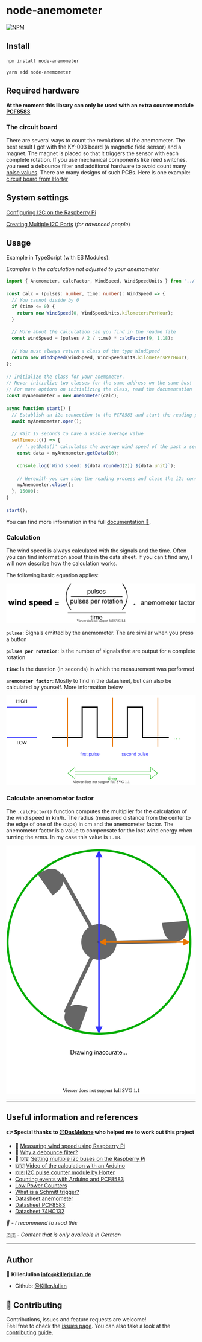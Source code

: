 # node-anemometer

[![NPM](https://nodei.co/npm/node-anemometer.png)](https://npmjs.org/package/node-anemometer)

## Install

```
npm install node-anemometer
```

```
yarn add node-anemometer
```

## Required hardware

**At the moment this library can only be used with an extra counter module [PCF8583](https://www.nxp.com/docs/en/data-sheet/PCF8583.pdf)**

### The circuit board

There are several ways to count the revolutions of the anemometer. The best result I got with the KY-003 board (a magnetic field sensor) and a magnet. The magnet is placed so that it triggers the sensor with each complete rotation. If you use mechanical components like reed switches, you need a debounce filter and additional hardware to avoid count many [noise values](https://ptvo.info/zigbee-configurable-firmware-features/external-sensors/pcf8583-zigbee-counter/). There are many designs of such PCBs. Here is one example: [circuit board from Horter](https://www.horter.de/doku/i2c-counter-PCF8583_db.pdf)

## System settings

[Configuring I2C on the Raspberry Pi](https://github.com/fivdi/i2c-bus/blob/HEAD/doc/raspberry-pi-i2c.md)

[Creating Multiple I2C Ports](https://www-laub--home-de.translate.goog/wiki/Raspberry_Pi_multiple_I2C_bus?_x_tr_sl=de&_x_tr_tl=en&_x_tr_hl=de&_x_tr_pto=wapp) (_for advanced people_)

## Usage

Example in TypeScript (with ES Modules):

_Examples in the calculation not adjusted to your anemometer_

```typescript
import { Anemometer, calcFactor, WindSpeed, WindSpeedUnits } from '../../dist';

const calc = (pulses: number, time: number): WindSpeed => {
  // You cannot divide by 0
  if (time <= 0) {
    return new WindSpeed(0, WindSpeedUnits.kilometersPerHour);
  }

  // More about the calculation can you find in the readme file
  const windSpeed = (pulses / 2 / time) * calcFactor(9, 1.18);

  // You must always return a class of the type WindSpeed
  return new WindSpeed(windSpeed, WindSpeedUnits.kilometersPerHour);
};

// Initialize the class for your anemometer.
// Never initialize two classes for the same address on the same bus!
// For more options on initializing the class, read the documentation
const myAnemometer = new Anemometer(calc);

async function start() {
  // Establish an i2c connection to the PCF8583 and start the reading process
  await myAnemometer.open();

  // Wait 15 seconds to have a usable average value
  setTimeout(() => {
    // '.getData()' calculates the average wind speed of the past x seconds
    const data = myAnemometer.getData(10);

    console.log(`Wind speed: ${data.rounded(2)} ${data.unit}`);

    // Herewith you can stop the reading process and close the i2c connection
    myAnemometer.close();
  }, 15000);
}

start();
```

You can find more information in the full [documentation 📖](https://killerjulian.github.io/node-anemometer/).

### Calculation

The wind speed is always calculated with the signals and the time. Often you can find information about this in the data sheet. If you can't find any, I will now describe how the calculation works.

The following basic equation applies:

![calculation](./images/calculation.svg)

**`pulses`**: Signals emitted by the anemometer. The are similar when you press a button

**`pulses per rotation`**: Is the number of signals that are output for a complete rotation

**`time`**: Is the duration (in seconds) in which the measurement was performed

**`anemometer factor`**: Mostly to find in the datasheet, but can also be calculated by yourself. More information below

![](./images/pulses.svg)

### Calculate anemometor factor

The `.calcFactor()` function computes the multiplier for the calculation of the wind speed in km/h. The radius (measured distance from the center to the edge of one of the cups) in cm and the anemometer factor. The anemometer factor is a value to compensate for the lost wind energy when turning the arms. In my case this value is `1.18`.

![](./images/anemometer.svg)

---

## Useful information and references

**👉 Special thanks to [@DasMelone](https://github.com/DasMelone) who helped me to work out this project**

- 🌟 [Measuring wind speed using Raspberry Pi](https://projects.raspberrypi.org/en/projects/build-your-own-weather-station/5)
- 🌟 [Why a debounce filter?](https://ptvo.info/zigbee-configurable-firmware-features/external-sensors/pcf8583-zigbee-counter/)
- 🌟 🇩🇪 [Setting multiple i2c buses on the Raspberry Pi](https://www.laub-home.de/wiki/Raspberry_Pi_multiple_I2C_bus)
- 🇩🇪 [Video of the calculation with an Arduino](https://www.youtube.com/watch?v=Mr05UumeQsk)
- 🇩🇪 [I2C pulse counter module by Horter](https://www.nikolaus-lueneburg.de/2019/05/i2c-impuls-counter-modul/)
- [Counting events with Arduino and PCF8583](https://tinkerman.cat/post/counting-events-with-arduino-and-pcf8583/)
- [Low Power Counters](https://hackaday.io/project/174898-esp-now-weather-station/log/184063-low-power-counters)
- [What is a Schmitt trigger?](https://en.wikipedia.org/wiki/Schmitt_trigger)
- [Datasheet anemometer](https://www.argentdata.com/files/80422_datasheet.pdf)
- [Datasheet PCF8583](https://www.nxp.com/docs/en/data-sheet/PCF8583.pdf)
- [Datasheet 74HC132](https://assets.nexperia.com/documents/data-sheet/74HC_HCT132.pdf)

_🌟 - I recommend to read this_

_🇩🇪 - Content that is only available in German_

---

## Author

👤 **KillerJulian <info@killerjulian.de>**

- Github: [@KillerJulian](https://github.com/KillerJulian)

## 🤝 Contributing

Contributions, issues and feature requests are welcome!<br />Feel free to check the [issues page](https://github.com/KillerJulian/node-anemometer/issues). You can also take a look at the [contributing guide](https://github.com/KillerJulian/node-anemometer/blob/master/CONTRIBUTING.md).
